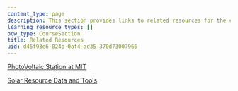 ```yaml
---
content_type: page
description: This section provides links to related resources for the course.
learning_resource_types: []
ocw_type: CourseSection
title: Related Resources
uid: d45f93e6-024b-0af4-ad35-370d73007966
---
```


[PhotoVoltaic Station at MIT](http://pv.mit.edu/)

[Solar Resource Data and Tools](https://www.nrel.gov/grid/solar-resource/renewable-resource-data.html)